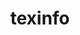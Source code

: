 ---
title: "texinfo"
layout: cache
categories: [package, v0.20.3]
meta: {"versions": ["7.0.3"], "compilers": ["gcc@=11.1.0", "gcc@=11.3.0", "gcc@=11.4.0", "gcc@=7.3.1", "gcc@=7.5.0"], "oss": ["amzn2", "ubuntu18.04", "ubuntu20.04", "ubuntu22.04"], "platforms": ["linux"], "targets": ["aarch64", "neoverse_n1", "ppc64le", "x86_64_v3"], "stacks": ["aws-ahug", "aws-ahug-aarch64", "aws-isc", "aws-isc-aarch64", "build_systems", "data-vis-sdk", "e4s", "e4s-power", "ml-linux-x86_64-cpu", "ml-linux-x86_64-cuda", "ml-linux-x86_64-rocm", "radiuss", "root", "tutorial"], "num_specs": 9, "num_specs_by_stack": {"root": 9, "aws-ahug-aarch64": 2, "aws-isc-aarch64": 2, "aws-ahug": 1, "aws-isc": 1, "build_systems": 1, "radiuss": 1, "e4s-power": 1, "e4s": 1, "data-vis-sdk": 1, "tutorial": 1, "ml-linux-x86_64-rocm": 1, "ml-linux-x86_64-cpu": 1, "ml-linux-x86_64-cuda": 1}}
spec_details: [{"hash": "2lklwyytp3v7ziagtxg7djfft6gnpkvr", "compiler": "gcc@=7.3.1", "versions": ["7.0.3"], "os": "amzn2", "platform": "linux", "target": "aarch64", "variants": ["build_system=autotools"], "stacks": ["root", "aws-ahug-aarch64", "aws-isc-aarch64"], "size": "-", "tarball": "https://binaries.spack.io/releases/v0.20.3/build_cache/linux-amzn2-aarch64/gcc-7.3.1/texinfo-7.0.3/linux-amzn2-aarch64-gcc-7.3.1-texinfo-7.0.3-2lklwyytp3v7ziagtxg7djfft6gnpkvr.spack"}, {"hash": "whmmlxvpsbzprcpfs67lis56gdimdqfn", "compiler": "gcc@=7.3.1", "versions": ["7.0.3"], "os": "amzn2", "platform": "linux", "target": "neoverse_n1", "variants": ["build_system=autotools"], "stacks": ["root", "aws-ahug-aarch64", "aws-isc-aarch64"], "size": "-", "tarball": "https://binaries.spack.io/releases/v0.20.3/build_cache/linux-amzn2-neoverse_n1/gcc-7.3.1/texinfo-7.0.3/linux-amzn2-neoverse_n1-gcc-7.3.1-texinfo-7.0.3-whmmlxvpsbzprcpfs67lis56gdimdqfn.spack"}, {"hash": "jq4on4il322bkunxtmjdlx2gexux4ga3", "compiler": "gcc@=7.3.1", "versions": ["7.0.3"], "os": "amzn2", "platform": "linux", "target": "x86_64_v3", "variants": ["build_system=autotools"], "stacks": ["aws-ahug", "aws-isc", "root"], "size": "-", "tarball": "https://binaries.spack.io/releases/v0.20.3/build_cache/linux-amzn2-x86_64_v3/gcc-7.3.1/texinfo-7.0.3/linux-amzn2-x86_64_v3-gcc-7.3.1-texinfo-7.0.3-jq4on4il322bkunxtmjdlx2gexux4ga3.spack"}, {"hash": "kaoh2c2iastxofjlorzvajf3orcop62n", "compiler": "gcc@=7.5.0", "versions": ["7.0.3"], "os": "ubuntu18.04", "platform": "linux", "target": "x86_64_v3", "variants": ["build_system=autotools"], "stacks": ["root", "build_systems", "radiuss"], "size": "-", "tarball": "https://binaries.spack.io/releases/v0.20.3/build_cache/linux-ubuntu18.04-x86_64_v3/gcc-7.5.0/texinfo-7.0.3/linux-ubuntu18.04-x86_64_v3-gcc-7.5.0-texinfo-7.0.3-kaoh2c2iastxofjlorzvajf3orcop62n.spack"}, {"hash": "oikeobwmqbpxpdgraftwglxtpkg7hof4", "compiler": "gcc@=11.1.0", "versions": ["7.0.3"], "os": "ubuntu20.04", "platform": "linux", "target": "ppc64le", "variants": ["build_system=autotools"], "stacks": ["e4s-power", "root"], "size": "-", "tarball": "https://binaries.spack.io/releases/v0.20.3/build_cache/linux-ubuntu20.04-ppc64le/gcc-11.1.0/texinfo-7.0.3/linux-ubuntu20.04-ppc64le-gcc-11.1.0-texinfo-7.0.3-oikeobwmqbpxpdgraftwglxtpkg7hof4.spack"}, {"hash": "m5hn7fcbkbkwnylopl4fp2r5nxnv4ppn", "compiler": "gcc@=11.1.0", "versions": ["7.0.3"], "os": "ubuntu20.04", "platform": "linux", "target": "x86_64_v3", "variants": ["build_system=autotools"], "stacks": ["e4s", "root"], "size": "-", "tarball": "https://binaries.spack.io/releases/v0.20.3/build_cache/linux-ubuntu20.04-x86_64_v3/gcc-11.1.0/texinfo-7.0.3/linux-ubuntu20.04-x86_64_v3-gcc-11.1.0-texinfo-7.0.3-m5hn7fcbkbkwnylopl4fp2r5nxnv4ppn.spack"}, {"hash": "esgvk2l4jyac6lrkhneh6fds2hx6f3rt", "compiler": "gcc@=11.1.0", "versions": ["7.0.3"], "os": "ubuntu20.04", "platform": "linux", "target": "x86_64_v3", "variants": ["build_system=autotools"], "stacks": ["root", "data-vis-sdk"], "size": "-", "tarball": "https://binaries.spack.io/releases/v0.20.3/build_cache/linux-ubuntu20.04-x86_64_v3/gcc-11.1.0/texinfo-7.0.3/linux-ubuntu20.04-x86_64_v3-gcc-11.1.0-texinfo-7.0.3-esgvk2l4jyac6lrkhneh6fds2hx6f3rt.spack"}, {"hash": "tcpqklsvbozob5vqvf4nkc3z7rood77q", "compiler": "gcc@=11.3.0", "versions": ["7.0.3"], "os": "ubuntu22.04", "platform": "linux", "target": "x86_64_v3", "variants": ["build_system=autotools"], "stacks": ["tutorial", "root"], "size": "-", "tarball": "https://binaries.spack.io/releases/v0.20.3/build_cache/linux-ubuntu22.04-x86_64_v3/gcc-11.3.0/texinfo-7.0.3/linux-ubuntu22.04-x86_64_v3-gcc-11.3.0-texinfo-7.0.3-tcpqklsvbozob5vqvf4nkc3z7rood77q.spack"}, {"hash": "gi7y6zq4bwaghufnxoyrxc4lxac7jcpv", "compiler": "gcc@=11.4.0", "versions": ["7.0.3"], "os": "ubuntu22.04", "platform": "linux", "target": "x86_64_v3", "variants": ["build_system=autotools"], "stacks": ["ml-linux-x86_64-rocm", "root", "ml-linux-x86_64-cpu", "ml-linux-x86_64-cuda"], "size": "-", "tarball": "https://binaries.spack.io/releases/v0.20.3/build_cache/linux-ubuntu22.04-x86_64_v3/gcc-11.4.0/texinfo-7.0.3/linux-ubuntu22.04-x86_64_v3-gcc-11.4.0-texinfo-7.0.3-gi7y6zq4bwaghufnxoyrxc4lxac7jcpv.spack"}]
---